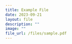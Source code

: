 ```yaml
---
title: Example File
date: 2023-09-21
layout: file
description: ""
image: ""
file_url: /files/sample.pdf
---
```

